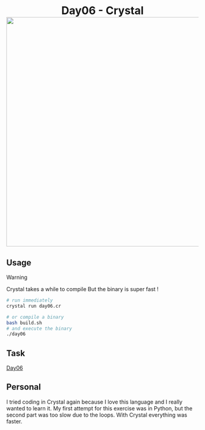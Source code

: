 <h1 align="center">
  Day06 - Crystal<br>
  <img src="https://raw.githubusercontent.com/catppuccin/catppuccin/main/assets/palette/macchiato.png" width="600px"/>
  <br>
</h1>

## Usage

> [!WARNING]
> Crystal takes a while to compile
> But the binary is super fast !

```bash
# run immediately
crystal run day06.cr

# or compile a binary
bash build.sh
# and execute the binary
./day06
```

## Task

[Day06](https://adventofcode.com/2024/day/6)

## Personal

I tried coding in Crystal again because I love this language and I really wanted to learn it.
My first attempt for this exercise was in Python, but the second part was too slow due to the loops. With Crystal everything was faster.
